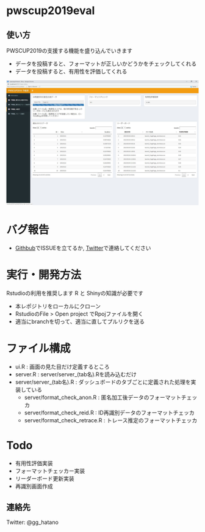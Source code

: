 # pwscup2019eval
## 使い方
PWSCUP2019の支援する機能を盛り込んでいきます
* データを投稿すると、フォーマットが正しいかどうかをチェックしてくれる
* データを投稿すると、有用性を評価してくれる

![動作イメージ](https://github.com/gghatano/pwscup2019eval/blob/images/PWSCUP2019_evalsystem.jpg?raw=true)

# バグ報告
* [Githbub](https://github.com/gghatano/pwscup2019eval/issues)でISSUEを立てるか, [Twitter](https://twitter.com/gg_hatano)で連絡してください

# 実行・開発方法
Rstudioの利用を推奨します R と Shinyの知識が必要です
* 本レポジトリをローカルにクローン
* RstudioのFile > Open project でRpojファイルを開く
* 適当にbranchを切って、適当に直してプルリクを送る

# ファイル構成
* ui.R : 画面の見た目だけ定義するところ 
* server.R : server/server_(tab名).Rを読み込むだけ
* server/server_(tab名).R : ダッシュボードのタブごとに定義された処理を実装している
  * server/format_check_anon.R : 匿名加工後データのフォーマットチェッカ 
  * server/format_check_reid.R : ID再識別データのフォーマットチェッカ
  * server/format_check_retrace.R : トレース推定のフォーマットチェッカ

# Todo
- 有用性評価実装
- フォーマットチェッカー実装
- リーダーボード更新実装
- 再識別画面作成

## 連絡先
Twitter: @gg_hatano
